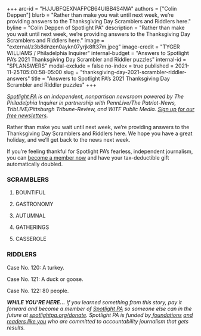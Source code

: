 +++
arc-id = "HJJUBFQEXNAFPCB64UIBB4S4MA"
authors = ["Colin Deppen"]
blurb = "Rather than make you wait until next week, we’re providing answers to the Thanksgiving Day Scramblers and Riddlers here."
byline = "Colin Deppen of Spotlight PA"
description = "Rather than make you wait until next week, we’re providing answers to the Thanksgiving Day Scramblers and Riddlers here."
image = "external/z3b8dnzen0aykn07yrjk8ft37m.jpeg"
image-credit = "TYGER WILLIAMS / Philadelphia Inquirer"
internal-budget = "Answers to Spotlight PA’s 2021 Thanksgiving Day Scrambler and Riddler puzzles"
internal-id = "SPLANSWERS"
modal-exclude = false
no-index = true
published = 2021-11-25T05:00:58-05:00
slug = "thanksgiving-day-2021-scrambler-riddler-answers"
title = "Answers to Spotlight PA’s 2021 Thanksgiving Day Scrambler and Riddler puzzles"
+++

<a href="https://lesspage.com/"><i>Spotlight PA</i></a><i> is an independent, nonpartisan newsroom powered by The Philadelphia Inquirer in partnership with PennLive/The Patriot-News, TribLIVE/Pittsburgh Tribune-Review, and WITF Public Media. </i><a href="https://lesspage.com/newsletters"><i>Sign up for our free newsletters</i></a><i>.</i>

Rather than make you wait until next week, we’re providing answers to the Thanksgiving Day Scramblers and Riddlers here. We hope you have a great holiday, and we’ll get back to the news next week. 

If you’re feeling thankful for Spotlight PA’s fearless, independent journalism, you can <a href="https://checkout.fundjournalism.org/memberform?org_id=spotlightpa&campaign=7015G0000013oXOQAY&utm_source=lesspage.com&utm_medium=home%20&utm_campaign=header:banner">become a member now</a> and have your tax-deductible gift automatically doubled.

### SCRAMBLERS

1. BOUNTIFUL

2. GASTRONOMY

3. AUTUMNAL

4. GATHERINGS

5. CASSEROLE

### RIDDLERS

Case No. 120: A turkey.

Case No. 121: A duck or goose.

Case No. 122: 80 people.

<i><b>WHILE YOU’RE HERE...</b></i><i> If you learned something from this story, pay it forward and become a member of </i><a href="https://lesspage.com/"><i>Spotlight PA</i></a><i> so someone else can in the future at </i><a href="http://spotlightpa.org/donate"><i>spotlightpa.org/donate</i></a><i>. Spotlight PA is funded by</i><a href="https://lesspage.com/support"><i> foundations</i></a><i> </i><a href="https://lesspage.com/support"><i>and readers like you</i></a><i> who are committed to accountability journalism that gets results.</i>
